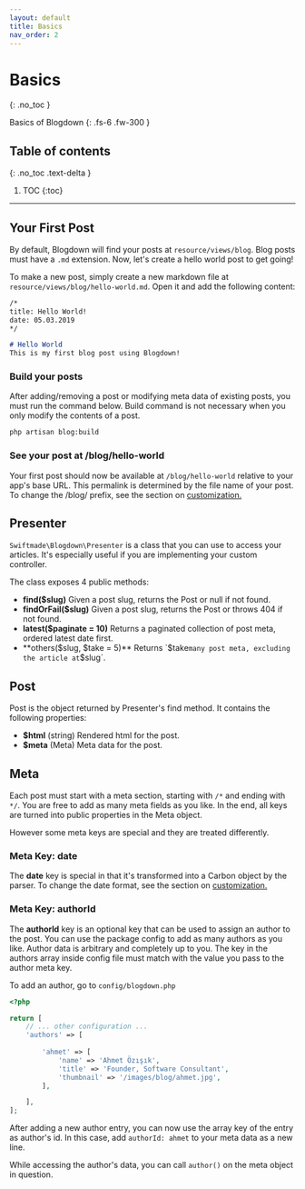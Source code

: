 ```yaml
---
layout: default
title: Basics
nav_order: 2
---
```


# Basics
{: .no_toc }

Basics of Blogdown
{: .fs-6 .fw-300 }

## Table of contents
{: .no_toc .text-delta }

1. TOC
{:toc}

---

## Your First Post

By default, Blogdown will find your posts at `resource/views/blog`. Blog posts must have a `.md` extension. Now, let's create a hello world post to get going!

To make a new post, simply create a new markdown file at `resource/views/blog/hello-world.md`. Open it and add the following content:

```markdown
/*
title: Hello World!
date: 05.03.2019
*/

# Hello World
This is my first blog post using Blogdown!
```

### Build your posts

After adding/removing a post or modifying meta data of existing posts, you must run the command below. 
Build command is not necessary when you only modify the contents of a post.

```bash
php artisan blog:build
```

### See your post at /blog/hello-world

Your first post should now be available at `/blog/hello-world` relative to your app's base URL. This permalink is determined by the file name of your post. To change the /blog/ prefix, see the section on [customization.](customize.html)

## Presenter

`Swiftmade\Blogdown\Presenter` is a class that you can use to access your articles. It's especially useful if you are implementing your custom controller.

The class exposes 4 public methods:

* **find($slug)** Given a post slug, returns the Post or null if not found.
* **findOrFail($slug)** Given a post slug, returns the Post or throws 404 if not found.
* **latest($paginate = 10)** Returns a paginated collection of post meta, ordered latest date first.
* **others($slug, $take = 5)** Returns `$take` many post meta, excluding the article at `$slug`.

## Post

Post is the object returned by Presenter's find method. It contains the following properties:

* **$html** (string) Rendered html for the post.
* **$meta** (Meta) Meta data for the post.

## Meta

Each post must start with a meta section, starting with `/*` and ending with `*/`. You are free to add as many meta fields as you like. In the end, all keys are turned into public properties in the Meta object.

However some meta keys are special and they are treated differently.

### Meta Key: date

The **date** key is special in that it's transformed into a Carbon object by the parser. To change the date format, see the section on [customization.](customize.html)

### Meta Key: authorId

The **authorId** key is an optional key that can be used to assign an author to the post. You can use the package config to add as many authors as you like. Author data is arbitrary and completely up to you. The key in the authors array inside config file must match with the value you pass to the author meta key.

To add an author, go to `config/blogdown.php`

```php
<?php

return [
    // ... other configuration ...
    'authors' => [
        
        'ahmet' => [
            'name' => 'Ahmet Özışık',
            'title' => 'Founder, Software Consultant',
            'thumbnail' => '/images/blog/ahmet.jpg',
        ],

    ],
];
```

After adding a new author entry, you can now use the array key of the entry as author's id. In this case, add `authorId: ahmet` to your meta data as a new line.

While accessing the author's data, you can call `author()` on the meta object in question.


